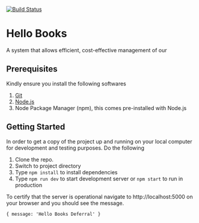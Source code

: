 [![Build Status](https://travis-ci.com/bahdcoder/hello-books-deferral.svg?branch=master)](https://travis-ci.com/bahdcoder/hello-books-deferral)

# Hello Books 
A system that allows efficient, cost-effective management of our 

## Prerequisites
Kindly ensure you install the following softwares

1. [Git](https://git-scm.com/)
2. [Node.js](https://nodejs.org/en/)
3. Node Package Manager (npm), this comes pre-installed with Node.js


## Getting Started
In order to get a copy of the project up and running on your local computer for development and testing purposes.
Do the following

1. Clone the repo.
2. Switch to project directory
3. Type ``npm install`` to install dependencies
4. Type ``npm run dev`` to start development server or ``npm start`` to run in production

To certify that the server is operational navigate to http://localhost:5000 on your browser and you should see the message.
```
{ message: 'Hello Books Deferral' }
```
